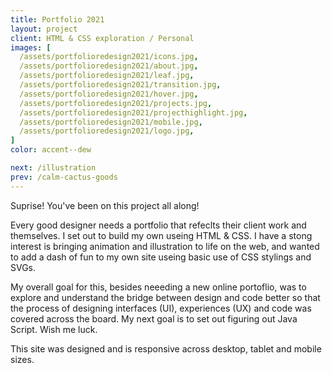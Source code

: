 ```yaml
---
title: Portfolio 2021
layout: project
client: HTML & CSS exploration / Personal
images: [
  /assets/portfolioredesign2021/icons.jpg,
  /assets/portfolioredesign2021/about.jpg,
  /assets/portfolioredesign2021/leaf.jpg,
  /assets/portfolioredesign2021/transition.jpg,
  /assets/portfolioredesign2021/hover.jpg,
  /assets/portfolioredesign2021/projects.jpg,
  /assets/portfolioredesign2021/projecthighlight.jpg,
  /assets/portfolioredesign2021/mobile.jpg,
  /assets/portfolioredesign2021/logo.jpg,
]
color: accent--dew

next: /illustration
prev: /calm-cactus-goods
---
```


Suprise! You've been on this project all along!

Every good designer needs a portfolio that refeclts their client work and themselves. I set out to build my own useing HTML & CSS. I have a stong interest is bringing animation and illustration to life on the web, and wanted to add a dash of fun to my own site useing basic use of CSS stylings and SVGs.

My overall goal for this, besides neeeding a new online portoflio, was to explore and understand the bridge between design and code better so that the process of designing interfaces (UI), experiences (UX) and code was covered across the board. My next goal is to set out figuring out Java Script. Wish me luck.

This site was designed and is responsive across desktop, tablet and mobile sizes.



